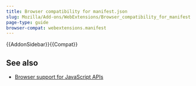 ```yaml
---
title: Browser compatibility for manifest.json
slug: Mozilla/Add-ons/WebExtensions/Browser_compatibility_for_manifest.json
page-type: guide
browser-compat: webextensions.manifest
---
```


{{AddonSidebar}}{{Compat}}

## See also

- [Browser support for JavaScript APIs](/en-US/docs/Mozilla/Add-ons/WebExtensions/Browser_support_for_JavaScript_APIs)
